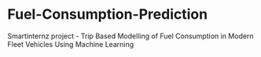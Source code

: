# Fuel-Consumption-Prediction
Smartinternz project - Trip Based Modelling of Fuel Consumption in Modern Fleet Vehicles Using Machine Learning
